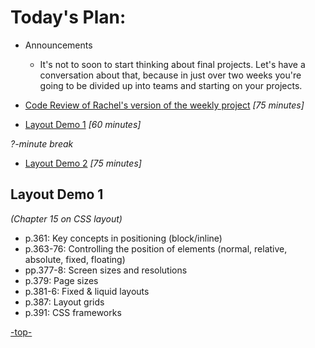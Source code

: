 <a id="top"></a>
# Today's Plan:


- Announcements
  - It's not to soon to start thinking about final projects. Let's have a conversation about that, because in just over two weeks you're going to be divided up into teams and starting on your projects.


- [Code Review of Rachel's version of the weekly project](#codereview) *[75 minutes]*

- [Layout Demo 1](#layout1) *[60 minutes]*

*?-minute break*

- [Layout Demo 2](#layout2) *[75 minutes]*


<a id="layout1"></a>
## Layout Demo 1

*(Chapter 15 on CSS layout)*

- p.361: Key concepts in positioning (block/inline)
- p.363-76: Controlling the position of elements (normal, relative, absolute, fixed, floating)
- pp.377-8: Screen sizes and resolutions
- p.379: Page sizes
- p.381-6: Fixed & liquid layouts
- p.387: Layout grids
- p.391: CSS frameworks

[-top-](#top)
